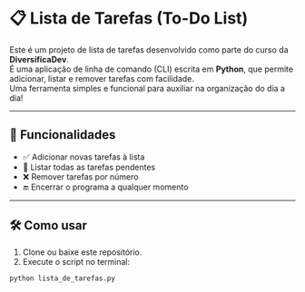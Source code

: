 # 📋 Lista de Tarefas (To-Do List)

Este é um projeto de lista de tarefas desenvolvido como parte do curso da **DiversificaDev**.  
É uma aplicação de linha de comando (CLI) escrita em **Python**, que permite adicionar, listar e remover tarefas com facilidade.  
Uma ferramenta simples e funcional para auxiliar na organização do dia a dia!

---

## 🚀 Funcionalidades

- ✅ Adicionar novas tarefas à lista  
- 📃 Listar todas as tarefas pendentes  
- ❌ Remover tarefas por número  
- 🔚 Encerrar o programa a qualquer momento  

---

## 🛠️ Como usar

1. Clone ou baixe este repositório.
2. Execute o script no terminal:

```bash
python lista_de_tarefas.py
